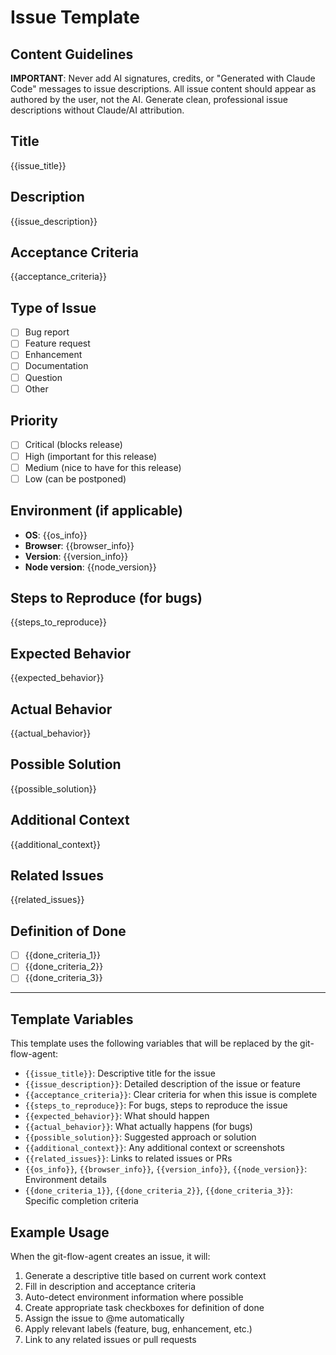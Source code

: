 # Issue Template

## Content Guidelines

**IMPORTANT**: Never add AI signatures, credits, or "Generated with Claude Code" messages to issue descriptions. All issue content should appear as authored by the user, not the AI. Generate clean, professional issue descriptions without Claude/AI attribution.

## Title

{{issue_title}}

## Description

{{issue_description}}

## Acceptance Criteria

{{acceptance_criteria}}

## Type of Issue

- [ ] Bug report
- [ ] Feature request
- [ ] Enhancement
- [ ] Documentation
- [ ] Question
- [ ] Other

## Priority

- [ ] Critical (blocks release)
- [ ] High (important for this release)
- [ ] Medium (nice to have for this release)
- [ ] Low (can be postponed)

## Environment (if applicable)

- **OS**: {{os_info}}
- **Browser**: {{browser_info}}
- **Version**: {{version_info}}
- **Node version**: {{node_version}}

## Steps to Reproduce (for bugs)

{{steps_to_reproduce}}

## Expected Behavior

{{expected_behavior}}

## Actual Behavior

{{actual_behavior}}

## Possible Solution

{{possible_solution}}

## Additional Context

{{additional_context}}

## Related Issues

{{related_issues}}

## Definition of Done

- [ ] {{done_criteria_1}}
- [ ] {{done_criteria_2}}
- [ ] {{done_criteria_3}}

---

## Template Variables

This template uses the following variables that will be replaced by the git-flow-agent:

- `{{issue_title}}`: Descriptive title for the issue
- `{{issue_description}}`: Detailed description of the issue or feature
- `{{acceptance_criteria}}`: Clear criteria for when this issue is complete
- `{{steps_to_reproduce}}`: For bugs, steps to reproduce the issue
- `{{expected_behavior}}`: What should happen
- `{{actual_behavior}}`: What actually happens (for bugs)
- `{{possible_solution}}`: Suggested approach or solution
- `{{additional_context}}`: Any additional context or screenshots
- `{{related_issues}}`: Links to related issues or PRs
- `{{os_info}}`, `{{browser_info}}`, `{{version_info}}`, `{{node_version}}`: Environment details
- `{{done_criteria_1}}`, `{{done_criteria_2}}`, `{{done_criteria_3}}`: Specific completion criteria

## Example Usage

When the git-flow-agent creates an issue, it will:

1. Generate a descriptive title based on current work context
2. Fill in description and acceptance criteria
3. Auto-detect environment information where possible
4. Create appropriate task checkboxes for definition of done
5. Assign the issue to @me automatically
6. Apply relevant labels (feature, bug, enhancement, etc.)
7. Link to any related issues or pull requests
